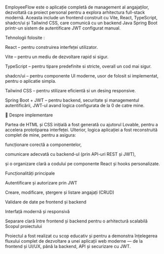 

EmployeeFlow este o aplicație completă de management al angajaților, dezvoltată ca proiect personal pentru a explora arhitectura full-stack modernă.
Aceasta include un frontend construit cu Vite, React, TypeScript, shadcn/ui și Tailwind CSS, care comunică cu un backend Java Spring Boot printr-un sistem de autentificare JWT configurat manual.

Tehnologii folosite : 

React – pentru construirea interfeței utilizator.

Vite – pentru un mediu de dezvoltare rapid si sigur.

TypeScript – pentru tipare predefinite si stricte, overall un cod mai sigur.

shadcn/ui – pentru componente UI moderne, usor de folosit si implementat, pentru o aplicatie simpla.

Tailwind CSS – pentru stilizare eficientă si un desing responsive.

Spring Boot + JWT – pentru backend, securitate și managementul autentificării, JWT-ul avand logica configurata de la 0 de catre mine.

🧩 Despre implementare

Partea de HTML și CSS inițială a fost generată cu ajutorul Lovable, pentru a accelera prototiparea interfeței.
Ulterior, logica aplicației a fost reconstruită complet de mine, pentru a asigura:

funcționare corectă a componentelor,

comunicare adecvată cu backend-ul (prin API-uri REST și JWT),

și o organizare clară a codului pe componente React și hooks personalizate.

Funcționalități principale

Autentificare și autorizare prin JWT

Creare, modificare, ștergere și listare angajați (CRUD)

Validare de date pe frontend și backend

Interfață modernă și responsivă

Separare clară între frontend și backend pentru o arhitectură scalabilă
Scopul proiectului

Proiectul a fost realizat cu scop educativ și pentru a demonstra înțelegerea fluxului complet de dezvoltare a unei aplicații web moderne — de la frontend și UI/UX, până la backend, API și securizare cu JWT.

